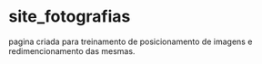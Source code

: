 # site_fotografias
pagina criada para treinamento de posicionamento de imagens e redimencionamento das mesmas.
